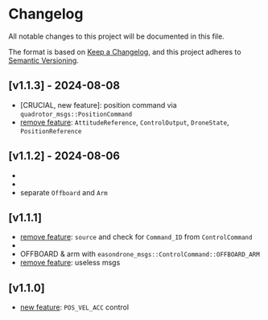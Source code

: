 # Changelog

All notable changes to this project will be documented in this file.

The format is based on [Keep a Changelog](https://keepachangelog.com/en/1.1.0/),
and this project adheres to [Semantic Versioning](https://semver.org/spec/v2.0.0.html).

## [v1.1.3] - 2024-08-08
- [CRUCIAL, new feature]: position command via `quadrotor_msgs::PositionCommand`
- [remove feature]: `AttitudeReference`, `ControlOutput`, `DroneState`, `PositionReference`

## [v1.1.2] - 2024-08-06
- [new feature]: `Manual`
- [remove feature]: easondrone_msgs::ControlCommand::Idle
- separate `Offboard` and `Arm`

## [v1.1.1]
- [remove feature]: `source` and check for `Command_ID` from `ControlCommand`
- [remove feature]: `time_from_start`
- OFFBOARD & arm with `easondrone_msgs::ControlCommand::OFFBOARD_ARM`
- [remove feature]: useless msgs

## [v1.1.0]
- [new feature]: `POS_VEL_ACC` control

